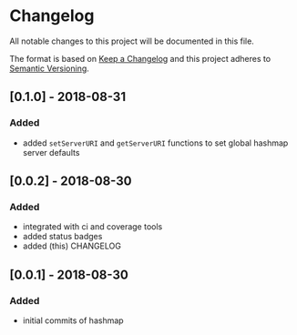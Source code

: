 # Changelog
All notable changes to this project will be documented in this file.

The format is based on [Keep a Changelog](http://keepachangelog.com/en/1.0.0/)
and this project adheres to [Semantic Versioning](http://semver.org/spec/v2.0.0.html).

## [0.1.0] - 2018-08-31
### Added
- added `setServerURI` and `getServerURI` functions to set global hashmap server defaults


## [0.0.2] - 2018-08-30
### Added
- integrated with ci and coverage tools
- added status badges
- added (this) CHANGELOG


## [0.0.1] - 2018-08-30
### Added
- initial commits of hashmap